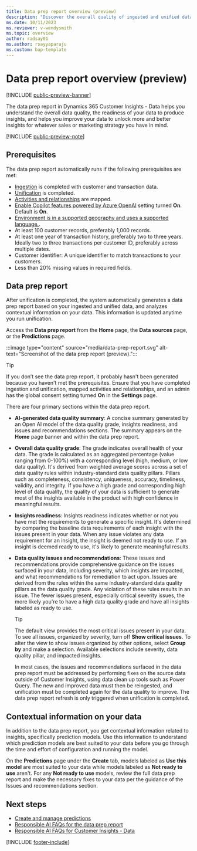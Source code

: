 ```yaml
---
title: Data prep report overview (preview)
description: "Discover the overall quality of ingested and unified data and if it can generate predictions."
ms.date: 10/11/2023
ms.reviewer: v-wendysmith
ms.topic: overview
author: radsay01
ms.author: rsayyaparaju 
ms.custom: bap-template
---
```


# Data prep report overview (preview)

[!INCLUDE [public-preview-banner](includes/public-preview-banner.md)]

The data prep report in Dynamics 365 Customer Insights - Data helps you understand the overall data quality, the readiness of your data to produce insights, and helps you improve your data to unlock more and better insights for whatever sales or marketing strategy you have in mind.

[!INCLUDE [public-preview-note](includes/public-preview-note.md)]

## Prerequisites

The data prep report automatically runs if the following prerequisites are met:

- [Ingestion](data-sources.md) is completed with customer and transaction data.
- [Unification](data-unification.md) is completed.
- [Activities and relationships](activities.md) are mapped.
- [Enable Copilot features powered by Azure OpenAI](copilot-global-consent.md) setting turned **On**. Default is **On**.
- [Environment is in a supported geography and uses a supported language.](faqs-dialog-data.md#what-are-the-supported-geographies-and-languages).
- At least 100 customer records, preferably 1,000 records.
- At least one year of transaction history, preferably two to three years. Ideally two to three transactions per customer ID, preferably across multiple dates.
- Customer identifier: A unique identifier to match transactions to your customers.
- Less than 20% missing values in required fields.

## Data prep report

After unification is completed, the system automatically generates a data prep report based on your ingested and unified data, and analyzes contextual information on your data. This information is updated anytime you run unification.

Access the **Data prep report** from the **Home** page, the **Data sources** page, or the **Predictions** page.

:::image type="content" source="media/data-prep-report.svg" alt-text="Screenshot of the data prep report (preview).":::

> [!TIP]
> If you don’t see the data prep report, it probably hasn't been generated because you haven't met the prerequisites. Ensure that you have completed ingestion and unification, mapped activities and relationships, and an admin has the global consent setting turned **On** in the  **Settings** page.

There are four primary sections within the data prep report.

- **AI-generated data quality summary**: A concise summary generated by an Open AI model of the data quality grade, insights readiness, and issues and recommendations sections. The summary appears on the **Home** page banner and within the data prep report.

- **Overall data quality grade**: The grade indicates overall health of your data. The grade is calculated as an aggregated percentage (value ranging from 0-100%) with a corresponding level (high, medium, or low data quality). It's derived from weighted average scores across a set of data quality rules within industry-standard data quality pillars. Pillars such as completeness, consistency, uniqueness, accuracy, timeliness, validity, and integrity. If you have a high grade and corresponding high level of data quality, the quality of your data is sufficient to generate most of the insights available in the product with high confidence in meaningful results.

- **Insights readiness**: Insights readiness indicates whether or not you have met the requirements to generate a specific insight. It's determined by comparing the baseline data requirements of each insight with the issues present in your data. When any issue violates any data requirement for an insight, the insight is deemed not ready to use. If an insight is deemed ready to use, it's likely to generate meaningful results.

- **Data quality issues and recommendations**: These issues and recommendations provide comprehensive guidance on the issues surfaced in your data, including severity, which insights are impacted, and what recommendations for remediation to act upon. Issues are derived from the rules within the same industry-standard data quality pillars as the data quality grade. Any violation of these rules results in an issue. The fewer issues present, especially critical severity issues, the more likely you're to have a high data quality grade and have all insights labeled as ready to use.

  > [!TIP]
  > The default view provides the most critical issues present in your data. To see all issues, organized by severity, turn off **Show critical issues**. To alter the view to show issues organized by other options, select **Group by** and make a selection. Available selections include severity, data quality pillar, and impacted insights.

  In most cases, the issues and recommendations surfaced in the data prep report must be addressed by performing fixes on the source data outside of Customer Insights, using data clean up tools such as Power Query. The new and improved data must then be reingested, and unification must be completed again for the data quality to improve. The data prep report refresh is only triggered when unification is completed.

## Contextual information on your data

In addition to the data prep report, you get contextual information related to insights, specifically prediction models. Use this information to understand which prediction models are best suited to your data before you go through the time and effort of configuration and running the model.

On the **Predictions** page under the **Create** tab, models labeled as **Use this model** are most suited to your data while models labeled as **Not ready to use** aren't. For any **Not ready to use** models, review the full data prep report and make the necessary fixes to your data per the guidance of the Issues and recommendations section.

## Next steps

- [Create and manage predictions](predictions.md)
- [Responsible AI FAQs for the data prep report](faqs-data-prep.md)
- [Responsible AI FAQs for Customer Insights - Data](responsible-ai-overview.md)

[!INCLUDE [footer-include](includes/footer-banner.md)]
